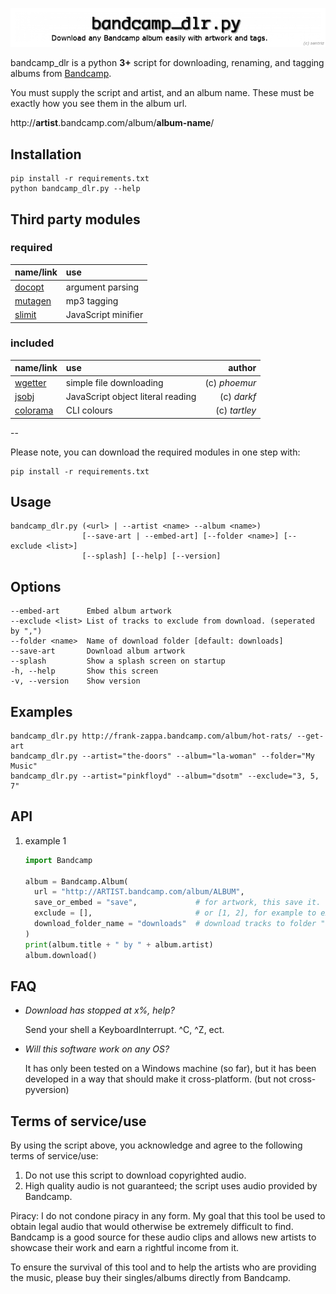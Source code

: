 
![!](.logo.png)

bandcamp_dlr is a python **3+** script for downloading, renaming, and tagging albums from [Bandcamp](http://bandcamp.com/).

You must supply the script and artist, and an album name. These must be exactly how you see them in the album url.

http://**artist**.bandcamp.com/album/**album-name**/

Installation
-----------

    pip install -r requirements.txt
    python bandcamp_dlr.py --help


Third party modules
-----

### required ###

|name/link|use|
|:--|:--|
|[docopt](https://pypi.python.org/pypi/docopt)|argument parsing|
|[mutagen](https://pypi.python.org/pypi/mutagen)|mp3 tagging|
|[slimit](https://pypi.python.org/pypi/slimit)|JavaScript minifier|


### included ###

|name/link|use|author|
|:--|:--|--:|
|[wgetter](https://pypi.python.org/pypi/wgetter)|simple file downloading|(c) *phoemur*|
|[jsobj](https://github.com/darkf/py-js-object-parser)|JavaScript object literal reading|(c) *darkf*|
|[colorama](https://pypi.python.org/pypi/colorama)|CLI colours|(c) *tartley*|

--

Please note, you can download the required modules in one step with:

    pip install -r requirements.txt

Usage
-----

    bandcamp_dlr.py (<url> | --artist <name> --album <name>)
                    [--save-art | --embed-art] [--folder <name>] [--exclude <list>]
                    [--splash] [--help] [--version]

Options
-----

    --embed-art      Embed album artwork
    --exclude <list> List of tracks to exclude from download. (seperated by ",")
    --folder <name>  Name of download folder [default: downloads]
    --save-art       Download album artwork
    --splash         Show a splash screen on startup
    -h, --help       Show this screen
    -v, --version    Show version

Examples
-----

    bandcamp_dlr.py http://frank-zappa.bandcamp.com/album/hot-rats/ --get-art
    bandcamp_dlr.py --artist="the-doors" --album="la-woman" --folder="My Music"
    bandcamp_dlr.py --artist="pinkfloyd" --album="dsotm" --exclude="3, 5, 7"
    
API
-----

1. example 1
      ````python
    import Bandcamp

    album = Bandcamp.Album(
        url = "http://ARTIST.bandcamp.com/album/ALBUM",
        save_or_embed = "save",             # for artwork, this save it. use "embed" to embed it.
        exclude = [],                       # or [1, 2], for example to exclude tracks 1 and 2.
        download_folder_name = "downloads"  # download tracks to folder "downloads".
    )
    print(album.title + " by " + album.artist)
    album.download()
      ````

FAQ
-----

* *Download has stopped at x%, help?*

    Send your shell a KeyboardInterrupt. ^C, ^Z, ect.

* *Will this software work on any OS?*

    It has only been tested on a Windows machine (so far), but it has been developed in a way that should make it cross-platform. (but not cross-pyversion)

Terms of service/use
-----

By using the script above, you acknowledge and agree to the following terms of service/use:

1.   Do not use this script to download copyrighted audio.
2.   High quality audio is not guaranteed; the script uses audio provided by Bandcamp.

Piracy: I do not condone piracy in any form. My goal that this tool be used to obtain legal audio that would otherwise be extremely difficult to find. Bandcamp is a good source for these audio clips and allows new artists to showcase their work and earn a rightful income from it.

To ensure the survival of this tool and to help the artists who are providing the music, please buy their singles/albums directly from Bandcamp.
